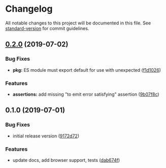 # Changelog

All notable changes to this project will be documented in this file. See [standard-version](https://github.com/conventional-changelog/standard-version) for commit guidelines.

## [0.2.0](https://github.com/boneskull/unexpected-rxjs/compare/v0.1.0...v0.2.0) (2019-07-02)

### Bug Fixes

- **pkg:** ES module must export default for use with unexpected ([f1d1026](https://github.com/boneskull/unexpected-rxjs/commit/f1d1026))

### Features

- **assertions:** add missing "to emit error satisfying" assertion ([9b07f8c](https://github.com/boneskull/unexpected-rxjs/commit/9b07f8c))

## 0.1.0 (2019-07-01)

### Bug Fixes

- initial release version ([9172d72](https://github.com/boneskull/unexpected-rxjs/commit/9172d72))

### Features

- update docs, add browser support, tests ([dab674f](https://github.com/boneskull/unexpected-rxjs/commit/dab674f))
